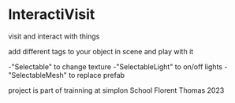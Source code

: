 # InteractiVisit
 visit and interact with things

 add different tags to your object in scene and play with it

 -"Selectable"  to change texture
 -"SelectableLight" to on/off lights
 -"SelectableMesh" to replace prefab


 project is part of trainning at simplon School
 Florent Thomas
 2023
